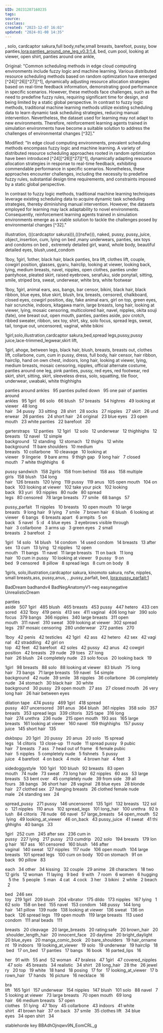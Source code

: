 ```yaml
---
UID: 20231207160235 
tags: 
source: 
cssclass: 
created: "2023-12-07 16:02"
updated: "2024-01-08 14:35"
---
```

, solo, cardcaptor sakura,full body,nsfw,small breasts, barefoot, pussy, bow panties,<lora:panties_around_one_leg_v0.3:1.4>, bed, cum pool, looking at viewer, open shirt, panties around one ankle, 



Original:
"Common scheduling methods in edge cloud computing environments include fuzzy logic and machine learning. Various distributed resource scheduling methods based on random optimization have emerged [^24][^26][^27][^1], dynamically adjusting resource allocation strategies based on real-time feedback information, demonstrating good performance in specific scenarios. However, these methods face challenges, such as the need to predefine fuzzy rules, requiring significant time for design, and being limited by a static global perspective. In contrast to fuzzy logic methods, traditional machine learning methods utilize existing scheduling data to learn dynamic task scheduling strategies, reducing manual intervention. Nevertheless, the dataset used for learning may not adapt to new environments. Therefore, reinforcement learning agents trained in simulation environments have become a suitable solution to address the challenges of environmental changes [^32]."

Modified:
"In edge cloud computing environments, prevalent scheduling methods encompass fuzzy logic and machine learning. A variety of distributed resource scheduling approaches rooted in random optimization have been introduced [^24][^26][^27][^1], dynamically adapting resource allocation strategies in response to real-time feedback, exhibiting commendable performance in specific scenarios. Nonetheless, these approaches encounter challenges, including the necessity to predefine fuzzy rules, substantial design time requirements, and constraints imposed by a static global perspective.

In contrast to fuzzy logic methods, traditional machine learning techniques leverage existing scheduling data to acquire dynamic task scheduling strategies, thereby diminishing manual intervention. However, the datasets employed for learning may lack adaptability to novel environments. Consequently, reinforcement learning agents trained in simulation environments emerge as a viable solution to tackle the challenges posed by environmental changes [^32]."



illustration, (((cardcaptor sakura))),(((nsfw))), naked, pussy, pussy_juice, object_insertion, cum, lying on bed ,many underwears, panties, sex toys and condoms on bed , extremely detailed girl, wand, whole body, beautiful detailed eyes, blush,used_condom

1boy, 1girl, 1other, black hair, black panties, bra lift, clothes lift, couple, cowgirl position, glasses, gyaru, hairclip, looking at viewer, looking back, lying, medium breasts, navel, nipples, open clothes, panties under pantyhose, pleated skirt, raised eyebrows, serafuku, side ponytail, sitting, smile, striped bra, sweat, underwear, white bra, white footwear

1boy, 1girl, animal ears, ass, bangs, bar censor, bikini, black hair, black ribbon, blue eyes, blue skirt, blush, bra, breasts, censored, chalkboard, closed eyes, cowgirl position, day, fake animal ears, girl on top, green eyes, hair scrunchie, indoors, kitagawa marin, large breasts, long hair, looking at viewer, lying, mosaic censoring, multicolored hair, navel, nipples, okita souji \(fate\), one breast out, open mouth, panties, panties aside, pov crotch, ribbed sweater, ribbon, sex toy, shirt, sky, solo focus, spread legs, sweat, tail, tongue out, uncensored, vaginal, white bikini


1girl,solo,illustration,cardcaptor sakura,bed,spread legs,pussy,pussy juice,lace-trimmed_legwear,skirt lift,

1girl, ahoge, between legs, black hair, blush, breasts, breasts out, clothes lift, collarbone, cum, cum in pussy, dress, full body, hair censor, hair ribbon, hairclip, hand on own chest, indoors, long hair, looking at viewer, lying, medium breasts, mosaic censoring, nipples, official alternate costume, panties around one leg, pink panties, pussy, red eyes, red footwear, red skirt, shirt, sitting, skirt, sleeveless dress, solo, squatting, tile floor, underwear, uwabaki, white thighhighs

panties around ankles   95 panties pulled down   95 one pair of panties around ankles   95 1girl   66 solo   66 blush   57 breasts   54 highres   49 looking at viewer   48 long hair   34 pussy   33 sitting   28 shirt   28 socks   27 nipples   27 skirt   26 underwear   26 panties   24 short hair   24 original   23 blue eyes   23 open mouth   23 white panties   22 barefoot   20

garterstraps   12 panties   12 1girl   12 solo   12 underwear   12 thighhighs   12 breasts   12 navel   12 simple background   12 standing   12 stomach   12 thighs   12 white background   11 bare shoulders   10 medium breasts   10 collarbone   10 cleavage   10 looking at viewer   9 lingerie   9 bare arms   9 thigh gap   9 long hair   7 closed mouth   7 white thighhighs   6

pussy sandwich   158 2girls   158 from behind   158 ass   158 multiple girls   158 blush   134 long hair   126 breasts   120 lying   119 pussy   119 anus   105 open mouth   104 on back   103 looking at viewer   102 take your pick   102 looking back   93 yuri   93 nipples   80 nude   80 spread legs   80 censored   78 large breasts   77 smile   68 bangs   57


pussy_parfait   11 nipples   10 breasts   10 open mouth   10 large breasts   9 long hair   9 lying   7 smile   7 brown hair   6 blush   6 looking at viewer   6 bangs   6 breasts apart   6 armpits   5 on back   5 navel   5 :d   4 blue eyes   3 eyebrows visible through hair   3 collarbone   3 arms up   3 green eyes   2 small breasts   2 barefoot   2

1girl   14 solo   14 blush   14 condom   14 used condom   14 breasts   13 after sex   13 cum   13 lying   12 nipples   12 open mouth   11 bangs   11 navel   11 large breasts   11 on back   11 long hair   10 cum in pussy   10 looking at viewer   9 pussy   9 on bed   9 censored   8 pillow   8 spread legs   8 cum on body   8

1girls, solo,illustration,cardcaptor sakura, kinomoto sakura, nsfw, nipples, small breasts,ass, pussy,anus, , ,pussy_parfait, bed, <lora:pussy_parfait:1>

 BadDream badhandv4 BadNegAnatomyV1-neg easynegative UnrealisticDream
 
panties aside   507 1girl   485 blush   465 breasts   453 pussy   447 hetero   433 censored   432 1boy   419 penis   413 sex   411 vaginal   406 long hair   390 solo focus   379 bangs   366 nipples   340 large breasts   311 open mouth   311 navel   310 sweat   309 looking at viewer   302 spread legs   297 mosaic censoring   280 underwear   272 panties   270

1boy   42 penis   42 testicles   42 1girl   42 ass   42 hetero   42 sex   42 vaginal   42 straddling   42 girl on top   42 feet   42 barefoot   42 soles   42 pussy   42 anus   42 cowgirl position   42 breasts   29 nude   29 toes   27 long hair   26 blush   24 completely nude   23 solo focus   20 looking back   19

1girl   98 breasts   88 solo   88 looking at viewer   83 blush   75 long hair   73 bangs   71 large breasts   59 navel   54 simple background   42 nude   39 smile   38 nipples   36 collarbone   36 completely nude   34 stomach   30 black hair   30 white background   30 pussy   29 open mouth   27 ass   27 closed mouth   26 very long hair   26 hair between eyes

dilation tape   474 pussy   469 1girl   418 spread pussy   407 uncensored   391 anus   364 blush   361 nipples   358 solo   357 breasts   353 spread legs   339 clitoris   325 tape   316 long hair   274 urethra   236 nude   215 open mouth   193 ass   165 large breasts   161 looking at viewer   160 navel   159 thighhighs   157 pussy juice   145 short hair   135

dskbspu   20 1girl   20 pussy   20 anus   20 solo   15 spread legs   14 clitoris   13 close-up   11 nude   11 spread pussy   9 pubic hair   7 breasts   7 ass   7 head out of frame   6 female pubic hair   5 nipples   5 completely nude   5 fishnets   5 pussy juice   4 barefoot   4 on back   4 mole   4 brown hair   4 feet   3

sidedoggystyle   100 1girl   100 blush   92 breasts   83 open mouth   74 nude   73 sweat   73 long hair   62 nipples   60 ass   53 large breasts   53 bent over   45 completely nude   39 from side   39 all fours   38 bangs   36 short hair   28 vaginal   28 blue eyes   28 blonde hair   27 clothed sex   27 hanging breasts   26 clothed female nude male   24 standing sex   24

spread_pussy   271 pussy   146 uncensored   135 1girl   132 breasts   122 solo   121 nipples   110 anus   102 spread_legs   101 long_hair   100 urethra   92 blush   84 clitoris   78 nude   66 navel   57 large_breasts   54 open_mouth   52 lying   49 looking_at_viewer   46 on_back   43 pussy_juice   41 sweat   41 thighhighs   40 bangs   33

1girl   252 cum   245 after sex   236 cum in pussy   227 lying   217 pussy   213 cumdrip   202 solo   194 breasts   179 long hair   167 ass   161 censored   160 blush   146 after vaginal   140 sweat   127 nipples   117 nude   106 open mouth   104 large breasts   101 spread legs   100 cum on body   100 on stomach   91 on back   90 pillow   83

each   34 other   34 kissing   32 couple   29 anime   28 characters   18 two   12 girls   12 woman   11 laying   9 bed   9 with   7 room   6 women   6 hugging   5 the   5 people   5 man   4 cat   4 cock   3 her   3 bikini   2 white   2 beach   2

bed   246 sex toy   219 1girl   209 blush   204 vibrator   175 dildo   173 nipples   167 lying   162 solo   158 on bed   155 navel   153 condom   148 pussy   144 long hair   141 pillow   139 nude   138 looking at viewer   136 sweat   136 on back   126 spread legs   119 open mouth   119 large breasts   113 used condom   111 anal beads   111

breasts   20 cleavage   20 large_breasts   20 rating:safe   20 brown_hair   20 shoulder_length_hair   20 innocent_face   20 daytime   20 bright_daylight   20 blue_eyes   20 manga_comic_book   20 bare_shoulders   19 hair_ornament   19 indoors   19 looking_at_viewer   19 solo   19 underwear   19 hairclip   18 bed   17 on_bed   17 panties   17 bangs   16 book   16 parted_lips   16

her   91 with   55 and   52 woman   47 braless   47 1girl   47 covered_nipples   47 solo   45 breasts   34 realistic   34 shirt   28 long_hair   28 the   26 jewelry   20 top   19 white   18 hand   18 posing   17 for   17 looking_at_viewer   17 brown_hair   17 hands   16 picture   16 necklace   16

bra lift   165 1girl   157 underwear   154 nipples   147 blush   101 solo   88 navel   75 looking at viewer   73 large breasts   70 open mouth   69 long hair   66 medium breasts   57 open clothes   51 lying   47 1boy   45 collarbone   43 indoors   41 white shirt   41 brown hair   37 on back   37 smile   35 clothes lift   34 blue eyes   34 open shirt   34

stablehorde key BBAdhOjnqwv9N_EomCRL_g